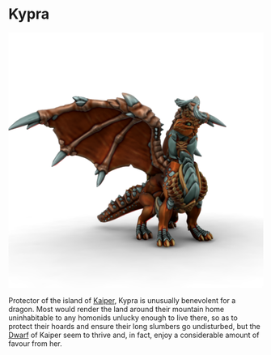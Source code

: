 # Kypra
![](kypra.png)

Protector of the island of [Kaiper](../../locations/kaiper/kaiper), Kypra is unusually benevolent for a dragon. Most would render the land around their mountain home uninhabitable to any homonids unlucky enough to live there, so as to protect their hoards and ensure their long slumbers go undisturbed, but the [Dwarf](../../species/sapient/homonid/dwarf) of Kaiper seem to thrive and, in fact, enjoy a considerable amount of favour from her. 